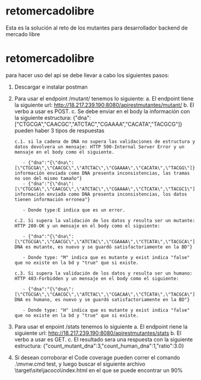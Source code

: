 # retomercadolibre
Esta es la solución al reto de los mutantes para desarrollador backend de mercado libre

# retomercadolibre

para hacer uso del api se debe llevar a cabo los siguientes pasos:

1. Descargar e instalar postman
2. Para usar el endpoint /mutant/ tenemos lo siguiente:
	a. El endpoint tiene la siguiente url: http://18.217.239.190:8080/apirestmutantes/mutant/
	b. El verbo a usar es POST.
	c. Se debe enviar en el body la información con la siguiente estructura: {"dna":["CTGCGA","CAACGC","ATCTAC","CGAAAA","CACATA","TACGCG"]}
	   pueden haber 3 tipos de respuestas

	   c.1. si la cadena de DNA no supera las validaciones de estructura y datos devolvera un mensaje: HTTP 500-Internal Server Error y un mensaje en el body como el siguiente.
	   
	      - {"dna":"{\"dna\":[\"CTGCGA\",\"CAACGC\",\"ATCTAC\",\"CGAAAA\",\"CACATA\",\"TACGG\"]}","type":"E","exist":false,"message":"La información enviada como DNA presenta inconsistencias, las tramas no son del mismo tamaño"}
	      - {"dna":"{\"dna\":[\"CTGCGA\",\"CAACGC\",\"ATCTAC\",\"CGAAAA\",\"CTCATA\",\"TACGC1\"]}","type":"E","exist":false,"message":"La información enviada como DNA presenta inconsistencias, los datos tienen información erronea"}
	   
	      - Donde type:E indica que es un error.
	   
	   c.2. Si supera la validación de los datos y resulta ser un mutante: HTTP 200-OK y un mensaje en el body como el siguiente:
		  
		  - {"dna":"{\"dna\":[\"CTGCGA\",\"CAACGC\",\"ATCTAC\",\"CGAAAA\",\"CTCATA\",\"TACGCA\"]}","type":"M","exist":false,"message":"El DNA es mutante, es nuevo y se guardó satisfactoriamente en la BD"}
	   
		  - Donde type: "M" indica que es mutante y exist indica "false" que no existe en la bd y "true" que si existe.
		  
	   c.3. Si supera la validación de los datos y resulta ser un humano: HTTP 403-Forbidden y un mensaje en el body como el siguiente:
	   
		  - {"dna":"{\"dna\":[\"CTGCGA\",\"CAACGC\",\"ATCTAC\",\"CGACAA\",\"CTCATA\",\"TACGCA\"]}","type":"H","exist":false,"message":"El DNA es humano, es nuevo y se guardó satisfactoriamente en la BD"}
		  
		  - Donde type: "H" indica que es mutante y exist indica "false" que no existe en la bd y "true" que si existe.
3. Para usar el enpoint /stats tenemos lo siguiente
	a. El endpoint riene la siguiente url: http://18.217.239.190:8080/apirestmutantes/stats
	b. El verbo a usar es GET.
	c. El resultado sera una respuesta con la siguiente estructura: {"count_mutant_dna":3,"count_human_dna":1,"ratio":3.0}

4. Si desean corroborar el Code coverage pueden correr el comando .\mvnw.cmd test, y luego buscar el siguiente archivo \target\site\jacoco\index.html en el que se puede encontrar un 90%

 